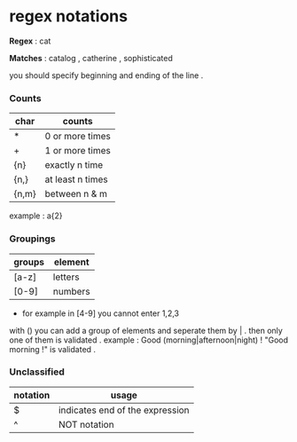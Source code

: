 # regex notations

**Regex** : cat

**Matches** : catalog , catherine , sophisticated 

you should specify beginning and ending of the line . 

### Counts

| char  | counts           |
|-------|------------------|
| *     | 0 or more times  |
| +     | 1 or more times  |
| {n}   | exactly n time   |
| {n,}  | at least n times |
| {n,m} | between n & m    |

example : a{2}

### Groupings
| groups | element |
|--------|---------|
 | [a-z]  | letters |
 | [0-9]  | numbers |

* for example in [4-9] you cannot enter 1,2,3

with () you can add a group of elements and seperate them by | . then 
only one of them is validated . 
example :
Good (morning|afternoon|night) ! 
"Good morning !" is validated .  

### Unclassified 
| notation | usage                           |
|----------|---------------------------------|
| $        | indicates end of the expression |
| ^        | NOT notation                    |